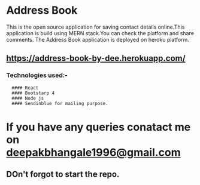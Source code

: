# Address Book

This is the open source application for saving contact details online.This application is build using MERN stack.You can check the platform and share comments.
The Address Book application is deployed on heroku platform.

## https://address-book-by-dee.herokuapp.com/

### Technologies used:-

      #### React
      #### Bootstarp 4
      #### Node js 
      #### Sendinblue for mailing purpose.


# If you have any queries conatact me on deepakbhangale1996@gmail.com
## DOn't forgot to start the repo.
